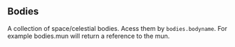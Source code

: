 ## Bodies


A collection of space/celestial bodies.
Acess them by `bodies.bodyname`. 
For example bodies.mun will return a reference to the mun.


